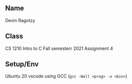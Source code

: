 ## Name

Devin Ragotzy

## Class

CS 1210 Intro to C Fall semesterr 2021
Assignment 4

## Setup/Env

Ubuntu 20
vscode using GCC (`gcc -Wall <prog> -o <bin>`)
